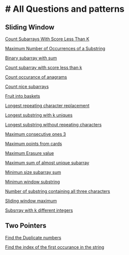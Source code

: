 <h1># All Questions and patterns</h1>

<h2>Sliding Window</h2>
<p><a href="https://leetcode.com/problems/count-subarrays-with-score-less-than-k/description/?envType=problem-list-v2&envId=sliding-window">Count Subarrays With Score Less Than K</a></p>
<p><a href="https://leetcode.com/problems/maximum-number-of-occurrences-of-a-substring/description/?envType=problem-list-v2&envId=sliding-window">Maximum Number of Occurrences of a Substring</a></p>
<p><a href="https://leetcode.com/problems/binary-subarrays-with-sum/description/">Binary subarray with sum</a></p>
<p><a href="https://leetcode.com/problems/count-subarrays-with-score-less-than-k/description/?envType=problem-list-v2&envId=sliding-window">Count subarray with score less than k</a></p>
<p><a href="https://www.geeksforgeeks.org/problems/count-occurences-of-anagrams5839/1">Count occurance of anagrams</a></p>
<p><a href="https://leetcode.com/problems/count-number-of-nice-subarrays/description/">Count nice subarrays</a></p>
<p><a href="https://leetcode.com/problems/fruit-into-baskets/description/">Fruit into baskets</a></p>
<p><a href="https://leetcode.com/problems/longest-repeating-character-replacement/description/">Longest repeating character replacement</a></p>
<p><a href="https://www.geeksforgeeks.org/problems/longest-k-unique-characters-substring0853/1">Longest substring with k uniques</a></p>
<p><a href="https://leetcode.com/problems/longest-substring-without-repeating-characters/description/">Longest substring without repeating characters</a></p>
<p><a href="https://leetcode.com/problems/max-consecutive-ones-iii/">Maximum consecutive ones 3</a></p>
<p><a href="https://leetcode.com/problems/maximum-points-you-can-obtain-from-cards/description/">Maximum points from cards</a></p>
<p><a href="https://leetcode.com/problems/maximum-erasure-value/description/">Maximum Erasure value</a></p>
<p><a href="https://leetcode.com/problems/maximum-sum-of-almost-unique-subarray/description/?envType=problem-list-v2&envId=sliding-window">Maximum sum of almost unique subarray</a></p>
<p><a href="https://leetcode.com/problems/minimum-size-subarray-sum/description/?envType=problem-list-v2&envId=sliding-window">Minimun size subarray sum</a></p>
<p><a href="https://leetcode.com/problems/minimum-window-substring/description/?envType=problem-list-v2&envId=sliding-window">Minimun window substring</a></p>
<p><a href="https://leetcode.com/problems/number-of-substrings-containing-all-three-characters/description/">Number of substring containing all three characters</a></p>
<p><a href="https://leetcode.com/problems/sliding-window-maximum/description">Sliding window maximum</a></p>
<p><a href="https://leetcode.com/problems/subarrays-with-k-different-integers/description/?envType=problem-list-v2&envId=sliding-window">Subsrray with k different integers</a></p>

<h2>Two Pointers</h2>
<p><a href="https://leetcode.com/problems/find-the-duplicate-number/description/?envType=problem-list-v2&envId=two-pointers">Find the Duplicate numbers</a></p>
<p><a href="https://leetcode.com/problems/find-the-index-of-the-first-occurrence-in-a-string/description/?envType=problem-list-v2&envId=two-pointers">Find the index of the first occurance in the string</a></p>
